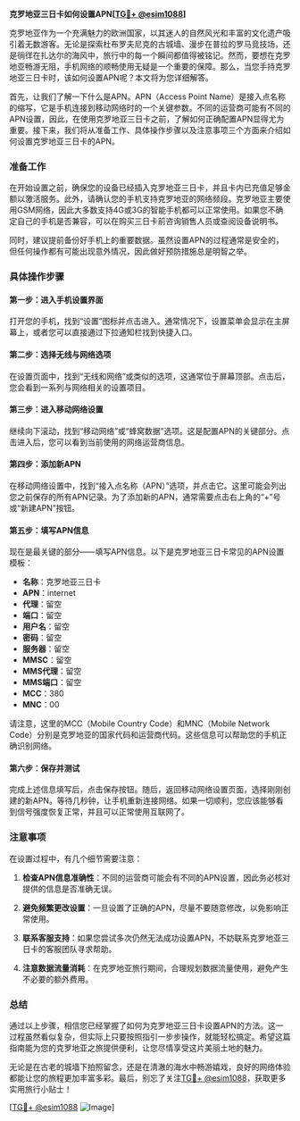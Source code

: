 **克罗地亚三日卡如何设置APN[[TG💪+ @esim1088](https://t.me/s/esim1088)]**

克罗地亚作为一个充满魅力的欧洲国家，以其迷人的自然风光和丰富的文化遗产吸引着无数游客。无论是探索杜布罗夫尼克的古城墙、漫步在普拉的罗马竞技场，还是徜徉在扎达尔的海风中，旅行中的每一个瞬间都值得被铭记。然而，要想在克罗地亚畅游无阻，手机网络的顺畅使用无疑是一个重要的保障。那么，当您手持克罗地亚三日卡时，该如何设置APN呢？本文将为您详细解答。

首先，让我们了解一下什么是APN。APN（Access Point Name）是接入点名称的缩写，它是手机连接到移动网络时的一个关键参数。不同的运营商可能有不同的APN设置，因此，在使用克罗地亚三日卡之前，了解如何正确配置APN显得尤为重要。接下来，我们将从准备工作、具体操作步骤以及注意事项三个方面来介绍如何设置克罗地亚三日卡的APN。

### 准备工作

在开始设置之前，确保您的设备已经插入克罗地亚三日卡，并且卡内已充值足够金额以激活服务。此外，请确认您的手机支持克罗地亚的网络频段。克罗地亚主要使用GSM网络，因此大多数支持4G或3G的智能手机都可以正常使用。如果您不确定自己的手机是否兼容，可以在购买三日卡前咨询销售人员或查阅设备说明书。

同时，建议提前备份好手机上的重要数据。虽然设置APN的过程通常是安全的，但任何操作都有可能出现意外情况，因此做好预防措施总是明智之举。

### 具体操作步骤

#### 第一步：进入手机设置界面

打开您的手机，找到“设置”图标并点击进入。通常情况下，设置菜单会显示在主屏幕上，或者您可以直接通过下拉通知栏找到快捷入口。

#### 第二步：选择无线与网络选项

在设置页面中，找到“无线和网络”或类似的选项，这通常位于屏幕顶部。点击后，您会看到一系列与网络相关的设置项目。

#### 第三步：进入移动网络设置

继续向下滚动，找到“移动网络”或“蜂窝数据”选项。这是配置APN的关键部分。点击进入后，您可以看到当前使用的网络运营商信息。

#### 第四步：添加新APN

在移动网络设置中，找到“接入点名称（APN）”选项，并点击它。这里可能会列出您之前保存的所有APN记录。为了添加新的APN，通常需要点击右上角的“+”号或“新建APN”按钮。

#### 第五步：填写APN信息

现在是最关键的部分——填写APN信息。以下是克罗地亚三日卡常见的APN设置模板：

- **名称**：克罗地亚三日卡
- **APN**：internet
- **代理**：留空
- **端口**：留空
- **用户名**：留空
- **密码**：留空
- **服务器**：留空
- **MMSC**：留空
- **MMS代理**：留空
- **MMS端口**：留空
- **MCC**：380
- **MNC**：00

请注意，这里的MCC（Mobile Country Code）和MNC（Mobile Network Code）分别是克罗地亚的国家代码和运营商代码。这些信息可以帮助您的手机正确识别网络。

#### 第六步：保存并测试

完成上述信息填写后，点击保存按钮。随后，返回移动网络设置页面，选择刚刚创建的新APN。等待几秒钟，让手机重新连接网络。如果一切顺利，您应该能够看到信号强度恢复正常，并且可以正常使用互联网了。

### 注意事项

在设置过程中，有几个细节需要注意：

1. **检查APN信息准确性**：不同的运营商可能会有不同的APN设置，因此务必核对提供的信息是否准确无误。
   
2. **避免频繁更改设置**：一旦设置了正确的APN，尽量不要随意修改，以免影响正常使用。

3. **联系客服支持**：如果您尝试多次仍然无法成功设置APN，不妨联系克罗地亚三日卡的客服团队寻求帮助。

4. **注意数据流量消耗**：在克罗地亚旅行期间，合理规划数据流量使用，避免产生不必要的额外费用。

### 总结

通过以上步骤，相信您已经掌握了如何为克罗地亚三日卡设置APN的方法。这一过程虽然看似复杂，但实际上只要按照指引一步步操作，就能轻松搞定。希望这篇指南能为您的克罗地亚之旅提供便利，让您尽情享受这片美丽土地的魅力。

无论是在古老的城墙下拍照留念，还是在清澈的海水中畅游嬉戏，良好的网络体验都能让您的旅程更加丰富多彩。最后，别忘了关注[TG💪+ @esim1088](https://t.me/s/esim1088)，获取更多实用旅行小贴士！

[[TG💪+ @esim1088](https://t.me/s/esim1088) ![Image](https://i.postimg.cc/4NQfJmqS/Snipaste-2025-05-13-00-14-12.png)]